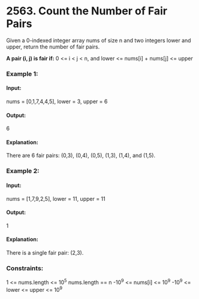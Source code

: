 # 2563. Count the Number of Fair Pairs
Given a 0-indexed integer array nums of size n and two integers lower and upper, return the number of fair pairs.

**A pair (i, j) is fair if:**
0 <= i < j < n, and
lower <= nums[i] + nums[j] <= upper

### Example 1:
#### Input:
nums = [0,1,7,4,4,5], lower = 3, upper = 6
#### Output:
6
#### Explanation:
There are 6 fair pairs: (0,3), (0,4), (0,5), (1,3), (1,4), and (1,5).

### Example 2:
#### Input:
nums = [1,7,9,2,5], lower = 11, upper = 11
#### Output:
1
#### Explanation:
There is a single fair pair: (2,3).
 
### Constraints:
1 <= nums.length <= $`10^5`$
nums.length == n
-$`10^9`$ <= nums[i] <= $`10^9`$
-$`10^9`$ <= lower <= upper <= $`10^9`$

